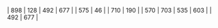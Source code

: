 |  898 | 128
|  492 | 677 |
|  575 | 46 |
|  710 | 190 |
|  570 | 703
|  535 | 603 |
|  492 | 677 |
